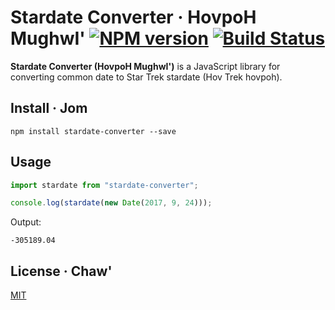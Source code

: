 # Stardate Converter · HovpoH MughwI' [![NPM version](https://img.shields.io/npm/v/stardate-converter.svg)](https://npmjs.com/package/stardate-converter) [![Build Status](https://travis-ci.org/zeroturnaround/stardate-converter.svg?branch=master)](https://travis-ci.org/zeroturnaround/stardate-converter)

**Stardate Converter (HovpoH MughwI')** is a JavaScript library for converting common date to Star Trek stardate (Hov Trek hovpoh).

## Install · Jom

```
npm install stardate-converter --save
```

## Usage

```js
import stardate from "stardate-converter";

console.log(stardate(new Date(2017, 9, 24)));
```

Output:

```
-305189.04
```

## License · Chaw'

[MIT](https://github.com/zeroturnaround/stardate-converter/blob/master/LICENSE)
